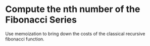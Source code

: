 # Compute the nth number of the Fibonacci Series


Use memoization to bring down the costs of the classical recursive 
fibonacci function.
